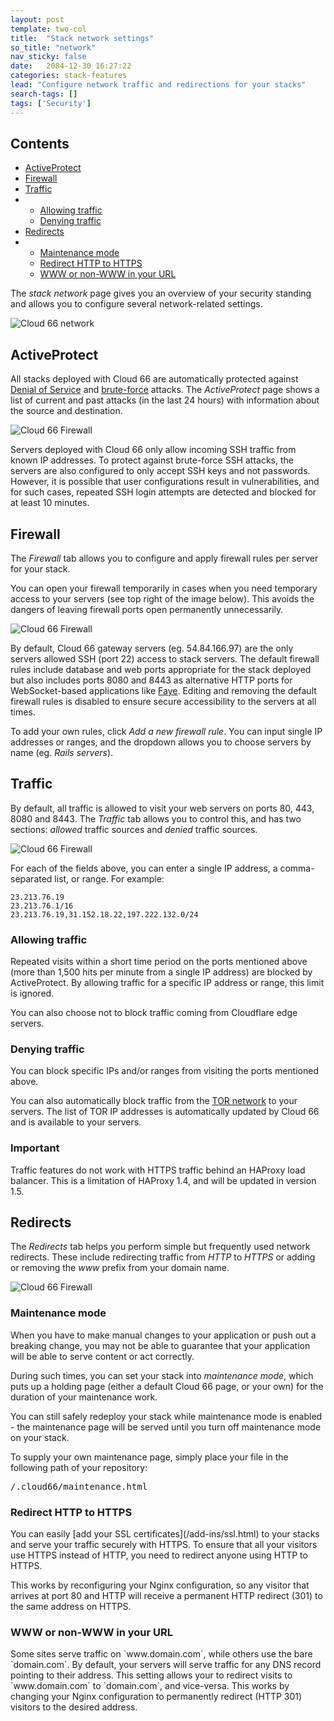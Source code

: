 ```yaml
---
layout: post
template: two-col
title:  "Stack network settings"
so_title: "network"
nav_sticky: false
date:   2084-12-30 16:27:22
categories: stack-features
lead: "Configure network traffic and redirections for your stacks"
search-tags: []
tags: ['Security']
---
```


<h2>Contents</h2>
<ul class="page-toc">
	<li>
		<a href="#active-protect">ActiveProtect</a>
	</li>
	<li>
		<a href="#firewall">Firewall</a>
	</li>
	<li>
		<a href="#traffic">Traffic</a>
	</li>
	<li>
        <ul>
        <li><a href="#allowing">Allowing traffic</a></li>
        <li><a href="#denying">Denying traffic</a></li>
        </ul>
    </li>
	<li>
		<a href="#redirects">Redirects</a>
	</li>
	<li>
        <ul>
        <li><a href="#maintenance">Maintenance mode</a></li>
        <li><a href="#https">Redirect HTTP to HTTPS</a></li>
        <li><a href="#www">WWW or non-WWW in your URL</a></li>
        </ul>
    </li>
</ul>

The <i>stack network</i> page gives you an overview of your security standing and allows you to configure several network-related settings.

![Cloud 66 network](http://cdn.cloud66.com/images/help/networkmenus.png)

<h2 id="active-protect">ActiveProtect</h2>

All stacks deployed with Cloud 66 are automatically protected against [Denial of Service](http://en.wikipedia.org/wiki/Denial-of-service_attack) and [brute-force](http://en.wikipedia.org/wiki/Brute-force_attack) attacks. The <i>ActiveProtect</i> page shows a list of current and past attacks (in the last 24 hours) with information about the source and destination.

![Cloud 66 Firewall](http://cdn.cloud66.com/images/help/network_activeprotect.png)

Servers deployed with Cloud 66 only allow incoming SSH traffic from known IP addresses. To protect against brute-force SSH attacks, the servers are also configured to only accept SSH keys and not passwords. However, it is possible that user configurations result in vulnerabilities, and for such cases, repeated SSH login attempts are detected and blocked for at least 10 minutes.

<h2 id="firewall">Firewall</h2>

The <i>Firewall</i> tab allows you to configure and apply firewall rules per server for your stack.

You can open your firewall temporarily in cases when you need temporary access to your servers (see top right of the image below). This avoids the dangers of leaving firewall ports open permanently unnecessarily.

![Cloud 66 Firewall](http://cdn.cloud66.com/images/help/networkfirewalls.png)

By default, Cloud 66 gateway servers (eg. 54.84.166.97) are the only servers allowed SSH (port 22) access to stack servers. The default firewall rules include database and web ports appropriate for the stack deployed but also includes ports 8080 and 8443 as alternative HTTP ports for WebSocket-based applications like [Faye](/how-to/implementing-faye.html). Editing and removing the default firewall rules is disabled to ensure secure accessibility to the servers at all times.

To add your own rules, click <i>Add a new firewall rule</i>. You can input single IP addresses or ranges, and the dropdown allows you to choose servers by name (eg. <i>Rails servers</i>).

<h2 id="traffic">Traffic</h2>
By default, all traffic is allowed to visit your web servers on ports 80, 443, 8080 and 8443. The <i>Traffic</i> tab allows you to control this, and has two sections: <i>allowed</i> traffic sources and <i>denied</i> traffic sources.

![Cloud 66 Firewall](http://cdn.cloud66.com/images/help/networktraffic.png)

For each of the fields above, you can enter a single IP address, a comma-separated list, or range. For example:

```
23.213.76.19
23.213.76.1/16
23.213.76.19,31.152.18.22,197.222.132.0/24
```

<h3 id="allowing">Allowing traffic</h3>
Repeated visits within a short time period on the ports mentioned above (more than 1,500 hits per minute from a single IP address) are blocked by ActiveProtect. By allowing traffic for a specific IP address or range, this limit is ignored.

You can also choose not to block traffic coming from Cloudflare edge servers.

<h3 id="denying">Denying traffic</h3>
You can block specific IPs and/or ranges from visiting the ports mentioned above.

You can also automatically block traffic from the [TOR network](https://www.torproject.org/) to your servers. The list of TOR IP addresses is automatically updated by Cloud 66 and is available to your servers.

<div class="notice">
		<h3>Important</h3>
		<p>Traffic features do not work with HTTPS traffic behind an HAProxy load balancer. This is a limitation of HAProxy 1.4, and will be updated in version 1.5.</p>
</div>

<h2 id="redirects">Redirects</h2>

The <i>Redirects</i> tab helps you perform simple but frequently used network redirects. These include redirecting traffic from _HTTP_ to _HTTPS_ or adding or removing the _www_ prefix from your domain name.

![Cloud 66 Firewall](http://cdn.cloud66.com/images/help/networkredirects.png)

<h3 id="maintenance">Maintenance mode</h3>
When you have to make manual changes to your application or push out a breaking change, you may not be able to guarantee that your application will be able to serve content or act correctly.

During such times, you can set your stack into <i>maintenance mode</i>, which puts up a holding page (either a default Cloud 66 page, or your own) for the duration of your maintenance work.

You can still safely redeploy your stack while maintenance mode is enabled - the maintenance page will be served until you turn off maintenance mode on your stack.

To supply your own maintenance page, simply place your file in the following path of your repository:

<pre class="terminal">
/.cloud66/maintenance.html
</pre>

<h3 id="https">Redirect HTTP to HTTPS</h3>
You can easily [add your SSL certificates](/add-ins/ssl.html) to your stacks and serve your traffic securely with HTTPS. To ensure that all your visitors use HTTPS instead of HTTP, you need to redirect anyone using HTTP to HTTPS.

This works by reconfiguring your Nginx configuration, so any visitor that arrives at port 80 and HTTP will receive a permanent HTTP redirect (301) to the same address on HTTPS.

<h3 id="www">WWW or non-WWW in your URL</h3>
Some sites serve traffic on `www.domain.com`, while others use the bare `domain.com`. By default, your servers will serve traffic for any DNS record pointing to their address. This setting allows your to redirect visits to `www.domain.com` to `domain.com`, and vice-versa. This works by changing your Nginx configuration to permanently redirect (HTTP 301) visitors to the desired address.